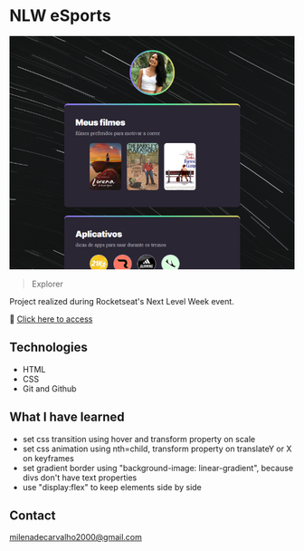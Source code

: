 # NLW eSports
![preview](./preview.png)

> Explorer 

Project realized during Rocketseat's Next Level Week event.

🔗 [Click here to access](https://carvmi.github.io/nlwesports/)

## Technologies 
- HTML
- CSS
- Git and Github

## What I have learned
- set css transition using hover and transform property on scale 
- set css animation using nth=child, transform property on translateY or X on keyframes
- set gradient border using "background-image: linear-gradient", because divs don't have text properties
- use "display:flex" to keep elements side by side 

## Contact
milenadecarvalho2000@gmail.com

